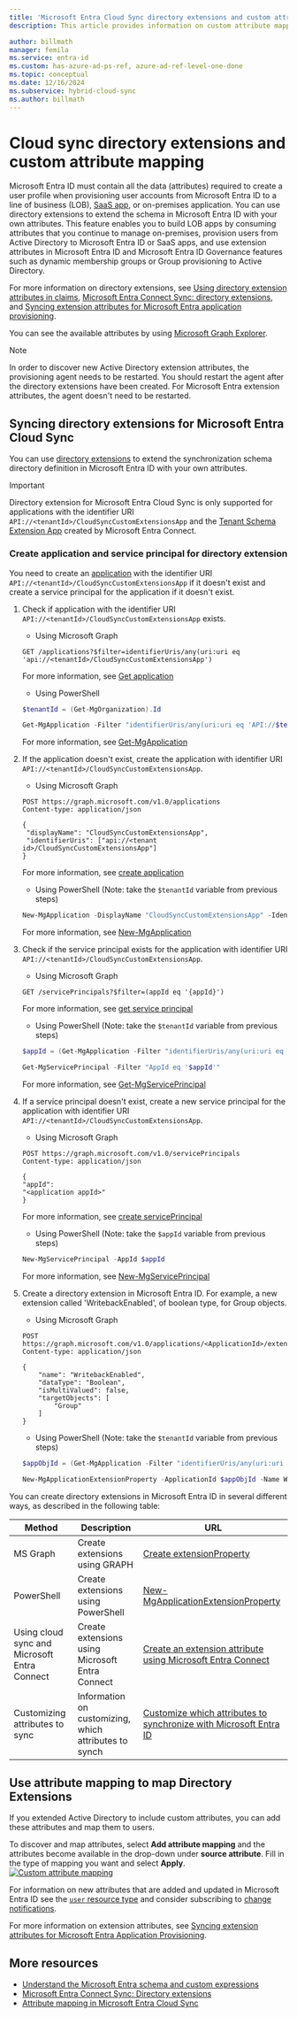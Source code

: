```yaml
---
title: 'Microsoft Entra Cloud Sync directory extensions and custom attribute mapping'
description: This article provides information on custom attribute mapping in cloud sync.

author: billmath
manager: femila
ms.service: entra-id
ms.custom: has-azure-ad-ps-ref, azure-ad-ref-level-one-done
ms.topic: conceptual
ms.date: 12/16/2024
ms.subservice: hybrid-cloud-sync
ms.author: billmath
---
```


# Cloud sync directory extensions and custom attribute mapping

Microsoft Entra ID must contain all the data (attributes) required to create a user profile when provisioning user accounts from Microsoft Entra ID to a line of business (LOB), [SaaS app](~/identity/saas-apps/tutorial-list.md), or on-premises application. You can use directory extensions to extend the schema in Microsoft Entra ID with your own attributes. This feature enables you to build LOB apps by consuming attributes that you continue to manage on-premises, provision users from Active Directory to Microsoft Entra ID or SaaS apps, and use extension attributes in Microsoft Entra ID and Microsoft Entra ID Governance features such as dynamic membership groups or Group provisioning to Active Directory.

For more information on directory extensions, see [Using directory extension attributes in claims](../../../identity-platform/schema-extensions.md), [Microsoft Entra Connect Sync: directory extensions](~/identity/hybrid/connect/how-to-connect-sync-feature-directory-extensions.md), and [Syncing extension attributes for Microsoft Entra application provisioning](~/identity/app-provisioning/user-provisioning-sync-attributes-for-mapping.md).

You can see the available attributes by using [Microsoft Graph Explorer](https://developer.microsoft.com/graph/graph-explorer).

>[!NOTE]
> In order to discover new Active Directory extension attributes, the provisioning agent needs to be restarted. You should restart the agent after the directory extensions have been created. For Microsoft Entra extension attributes, the agent doesn't need to be restarted.
 
<a name='syncing-directory-extensions-for-azure-active-directory-connect-cloud-sync-'></a>

## Syncing directory extensions for Microsoft Entra Cloud Sync 

You can use [directory extensions](/graph/api/resources/extensionproperty?view=graph-rest-1.0&preserve-view=true) to extend the synchronization schema directory definition in Microsoft Entra ID with your own attributes. 

>[!Important]
> Directory extension for Microsoft Entra Cloud Sync is only supported for applications with the identifier URI `API://<tenantId>/CloudSyncCustomExtensionsApp` and the [Tenant Schema Extension App](../connect/how-to-connect-sync-feature-directory-extensions.md#configuration-changes-in-azure-ad-made-by-the-wizard) created by Microsoft Entra Connect.

### Create application and service principal for directory extension 

You need to create an [application](/graph/api/resources/application?view=graph-rest-1.0&preserve-view=true) with the identifier URI `API://<tenantId>/CloudSyncCustomExtensionsApp` if it doesn't exist and create a service principal for the application if it doesn't exist. 


 1. Check if application with the identifier URI `API://<tenantId>/CloudSyncCustomExtensionsApp` exists.

     - Using Microsoft Graph 

     ```
     GET /applications?$filter=identifierUris/any(uri:uri eq 'api://<tenantId>/CloudSyncCustomExtensionsApp')
     ```

     For more information, see [Get application](/graph/api/application-get?view=graph-rest-1.0&tabs=http&preserve-view=true)

     - Using PowerShell 
     
     ```powershell
     $tenantId = (Get-MgOrganization).Id
     
     Get-MgApplication -Filter "identifierUris/any(uri:uri eq 'API://$tenantId/CloudSyncCustomExtensionsApp')"
     ```

     For more information, see [Get-MgApplication](/powershell/module/microsoft.graph.applications/get-mgapplication)

 2. If the application doesn't exist, create the application with identifier URI `API://<tenantId>/CloudSyncCustomExtensionsApp`.

     - Using Microsoft Graph 
     ```
     POST https://graph.microsoft.com/v1.0/applications
     Content-type: application/json

     {
      "displayName": "CloudSyncCustomExtensionsApp",
      "identifierUris": ["api://<tenant id>/CloudSyncCustomExtensionsApp"]
     }
     ```
     For more information, see [create application](/graph/api/application-post-applications?view=graph-rest-1.0&tabs=http&preserve-view=true)

     - Using PowerShell (Note: take the `$tenantId` variable from previous steps)

     ```powershell
     New-MgApplication -DisplayName "CloudSyncCustomExtensionsApp" -IdentifierUris "API://$tenantId/CloudSyncCustomExtensionsApp"
     ```

     For more information, see [New-MgApplication](/powershell/module/microsoft.graph.applications/new-mgapplication)
 

 3. Check if the service principal exists for the application with identifier URI `API://<tenantId>/CloudSyncCustomExtensionsApp`.

     - Using Microsoft Graph 
     ```
     GET /servicePrincipals?$filter=(appId eq '{appId}')
     ```
     For more information, see [get service principal](/graph/api/serviceprincipal-get?view=graph-rest-1.0&tabs=http&preserve-view=true)

     - Using PowerShell (Note: take the `$tenantId` variable from previous steps)

     ```powershell
     $appId = (Get-MgApplication -Filter "identifierUris/any(uri:uri eq 'API://$tenantId/CloudSyncCustomExtensionsApp')").AppId
     
     Get-MgServicePrincipal -Filter "AppId eq '$appId'"
     ```

     For more information, see [Get-MgServicePrincipal](/powershell/module/microsoft.graph.applications/get-mgserviceprincipal)
 

 4. If a service principal doesn't exist, create a new service principal for the application with identifier URI `API://<tenantId>/CloudSyncCustomExtensionsApp`.

     - Using Microsoft Graph 
     ```
     POST https://graph.microsoft.com/v1.0/servicePrincipals
     Content-type: application/json

     {
     "appId": 
     "<application appId>"
     }
     ```
     For more information, see [create servicePrincipal](/graph/api/serviceprincipal-post-serviceprincipals?view=graph-rest-1.0&tabs=http&preserve-view=true)

     - Using PowerShell (Note: take the `$appId` variable from previous steps)
     
     ```powershell     
     New-MgServicePrincipal -AppId $appId
     ```
     For more information, see [New-MgServicePrincipal](/powershell/module/microsoft.graph.applications/new-mgserviceprincipal)
 
 5. Create a directory extension in Microsoft Entra ID. For example, a new extension called 'WritebackEnabled', of boolean type, for Group objects.

     - Using Microsoft Graph 
     ```
     POST https://graph.microsoft.com/v1.0/applications/<ApplicationId>/extensionProperties
     Content-type: application/json
     
     {
         "name": "WritebackEnabled",
         "dataType": "Boolean",
         "isMultiValued": false,
         "targetObjects": [
             "Group"
         ]
     }    
     ```

     - Using PowerShell (Note: take the `$tenantId` variable from previous steps)
     ```powershell     
     $appObjId = (Get-MgApplication -Filter "identifierUris/any(uri:uri eq 'API://$tenantId/CloudSyncCustomExtensionsApp')").Id
     
     New-MgApplicationExtensionProperty -ApplicationId $appObjId -Name WritebackEnabled -DataType Boolean -TargetObjects Group
     ```
 
You can create directory extensions in Microsoft Entra ID in several different ways, as described in the following table:

|Method|Description|URL|
|-----|-----|-----|
|MS Graph|Create extensions using GRAPH|[Create extensionProperty](/graph/api/application-post-extensionproperty?view=graph-rest-1.0&tabs=http&preserve-view=true)|
|PowerShell|Create extensions using PowerShell|[New-MgApplicationExtensionProperty](/powershell/module/microsoft.graph.applications/new-mgapplicationextensionproperty)| 
Using cloud sync and Microsoft Entra Connect|Create extensions using Microsoft Entra Connect|[Create an extension attribute using Microsoft Entra Connect](../../app-provisioning/user-provisioning-sync-attributes-for-mapping.md#create-an-extension-attribute-using-azure-ad-connect)|
|Customizing attributes to sync|Information on customizing, which attributes to synch|[Customize which attributes to synchronize with Microsoft Entra ID](../connect/how-to-connect-sync-feature-directory-extensions.md#select-which-attributes-to-synchronize-with-microsoft-entra-id)



## Use attribute mapping to map Directory Extensions
If you extended Active Directory to include custom attributes, you can add these attributes and map them to users.  

To discover and map attributes, select **Add attribute mapping** and the attributes become available in the drop-down under **source attribute**. Fill in the type of mapping you want and select **Apply**.
 [![Custom attribute mapping](media/custom-attribute-mapping/schema-1.png)](media/custom-attribute-mapping/schema-1.png#lightbox)

For information on new attributes that are added and updated in Microsoft Entra ID see the [`user` resource type](/graph/api/resources/user?view=graph-rest-1.0#properties&preserve-view=true) and consider subscribing to [change notifications](/graph/webhooks).

For more information on extension attributes, see [Syncing extension attributes for Microsoft Entra Application Provisioning](../../app-provisioning/user-provisioning-sync-attributes-for-mapping.md).

## More resources

- [Understand the Microsoft Entra schema and custom expressions](concept-attributes.md)
- [Microsoft Entra Connect Sync: Directory extensions](../connect/how-to-connect-sync-feature-directory-extensions.md)
- [Attribute mapping in Microsoft Entra Cloud Sync](how-to-attribute-mapping.md)
